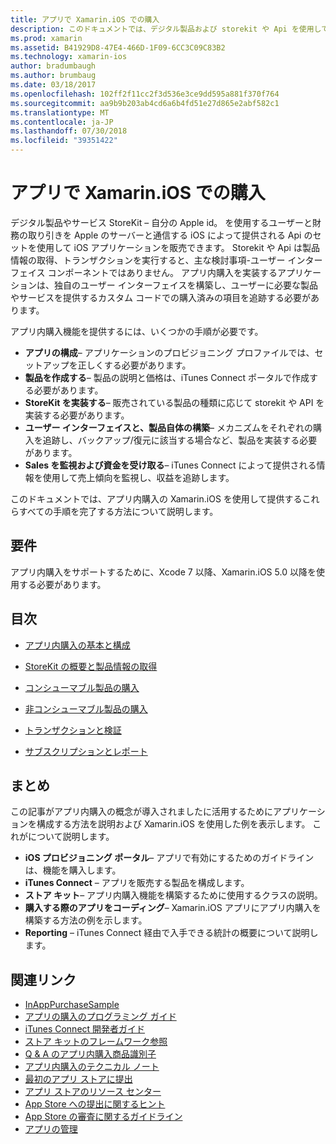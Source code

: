 ```yaml
---
title: アプリで Xamarin.iOS での購入
description: このドキュメントでは、デジタル製品および storekit や Api を使用してサービスを販売する方法について説明します。 構成、消耗品、非コンシューマブル製品、トランザクション、サブスクリプション、および詳細を説明するガイドにリンクします。
ms.prod: xamarin
ms.assetid: B41929D8-47E4-466D-1F09-6CC3C09C83B2
ms.technology: xamarin-ios
author: bradumbaugh
ms.author: brumbaug
ms.date: 03/18/2017
ms.openlocfilehash: 102ff2f11cc2f3d536e3ce9dd595a881f370f764
ms.sourcegitcommit: aa9b9b203ab4cd6a6b4fd51e27d865e2abf582c1
ms.translationtype: MT
ms.contentlocale: ja-JP
ms.lasthandoff: 07/30/2018
ms.locfileid: "39351422"
---
```

# <a name="in-app-purchasing-in-xamarinios"></a>アプリで Xamarin.iOS での購入

デジタル製品やサービス StoreKit – 自分の Apple id。 を使用するユーザーと財務の取り引きを Apple のサーバーと通信する iOS によって提供される Api のセットを使用して iOS アプリケーションを販売できます。 Storekit や Api は製品情報の取得、トランザクションを実行すると、主な検討事項-ユーザー インターフェイス コンポーネントではありません。 アプリ内購入を実装するアプリケーションは、独自のユーザー インターフェイスを構築し、ユーザーに必要な製品やサービスを提供するカスタム コードでの購入済みの項目を追跡する必要があります。

アプリ内購入機能を提供するには、いくつかの手順が必要です。

-  **アプリの構成**– アプリケーションのプロビジョニング プロファイルでは、セットアップを正しくする必要があります。
-  **製品を作成する**– 製品の説明と価格は、iTunes Connect ポータルで作成する必要があります。
-  **StoreKit を実装する**– 販売されている製品の種類に応じて storekit や API を実装する必要があります。
-  **ユーザー インターフェイスと、製品自体の構築**– メカニズムをそれぞれの購入を追跡し、バックアップ/復元に該当する場合など、製品を実装する必要があります。
-  **Sales を監視および資金を受け取る**– iTunes Connect によって提供される情報を使用して売上傾向を監視し、収益を追跡します。

このドキュメントでは、アプリ内購入の Xamarin.iOS を使用して提供するこれらすべての手順を完了する方法について説明します。

## <a name="requirements"></a>要件

アプリ内購入をサポートするために、Xcode 7 以降、Xamarin.iOS 5.0 以降を使用する必要があります。

## <a name="contents"></a>目次

 * [アプリ内購入の基本と構成](~/ios/platform/in-app-purchasing/in-app-purchase-basics-and-configuration.md)

 * [StoreKit の概要と製品情報の取得](~/ios/platform/in-app-purchasing/store-kit-overview-and-retreiving-product-information.md)

 * [コンシューマブル製品の購入](~/ios/platform/in-app-purchasing/purchasing-consumable-products.md)

 * [非コンシューマブル製品の購入](~/ios/platform/in-app-purchasing/purchasing-non-consumable-products.md)

 * [トランザクションと検証](~/ios/platform/in-app-purchasing/transactions-and-verification.md)

 * [サブスクリプションとレポート](~/ios/platform/in-app-purchasing/subscriptions-and-reporting.md)

## <a name="summary"></a>まとめ

この記事がアプリ内購入の概念が導入されましたに活用するためにアプリケーションを構成する方法を説明および Xamarin.iOS を使用した例を表示します。 これがについて説明します。

-  **iOS プロビジョニング ポータル**– アプリで有効にするためのガイドラインは、機能を購入します。
-  **iTunes Connect** – アプリを販売する製品を構成します。
-  **ストア キット**– アプリ内購入機能を構築するために使用するクラスの説明。
-  **購入する際のアプリをコーディング**– Xamarin.iOS アプリにアプリ内購入を構築する方法の例を示します。
-  **Reporting** – iTunes Connect 経由で入手できる統計の概要について説明します。


## <a name="related-links"></a>関連リンク

- [InAppPurchaseSample](https://developer.xamarin.com/samples/StoreKit/)
- [アプリの購入のプログラミング ガイド](https://developer.apple.com/library/ios/documentation/NetworkingInternet/Conceptual/StoreKitGuide/Introduction.html)
- [iTunes Connect 開発者ガイド](https://developer.apple.com/library/ios/documentation/LanguagesUtilities/Conceptual/iTunesConnect_Guide/iTunesConnect_Guide.pdf)
- [ストア キットのフレームワーク参照](https://developer.apple.com/library/ios/documentation/StoreKit/Reference/StoreKit_Collection/StoreKit_Collection.pdf)
- [Q & A のアプリ内購入商品識別子](https://developer.apple.com/library/ios/#qa/qa1329/_index.html)
- [アプリ内購入のテクニカル ノート](https://developer.apple.com/library/ios/#technotes/tn2259/_index.html)
- [最初のアプリ ストアに提出](https://developer.apple.com/library/ios/documentation/IDEs/Conceptual/AppDistributionGuide/Introduction/Introduction.html)
- [アプリ ストアのリソース センター](https://developer.apple.com/appstore/index.html)
- [App Store への提出に関するヒント](https://developer.apple.com/appstore/resources/submission/tips.html)
- [App Store の審査に関するガイドライン](https://developer.apple.com/appstore/resources/approval/guidelines.html)
- [アプリの管理](https://developer.apple.com/appstore/resources/managing/index.html)

